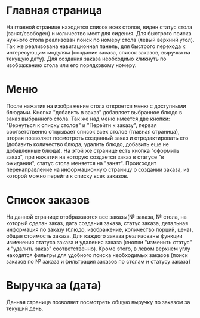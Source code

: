 # Главная страница
На главной странице находится список всех столов, виден статус стола (занят/свободен) и количество мест для сидения. Для быстрого поиска нужного стола реализован поиск по номеру стола (левый верхний угол). Так же реализована навигационная панель, для быстрого перехода к интересующим модулям (создание заказа, список заказов, выручка на текущую дату).
Для создания заказа необходимо кликнуть по изображению стола или его порядковому номеру.
# Меню
После нажатия на изображение стола откроется меню с доступными блюдами. Кнопка "добавить в заказ" добавляет выбранное блюдо в заказ выбранного стола. Так же над меню имеется две кнопки: "Вернуться к списку столов" и "Перейти к заказу", первая соответственно открывает список всех столов (главная страница), вторая позволяет посмотреть созданный заказ и отредактировать его (добавить количество блюда, удалить блюдо, добавить еще не добавленные блюда). 
На этой же странице есть кнопка "оформить заказ", при нажатии на которую создается заказ в статусе "в ожидании", статус стола меняется на "занят". Происходит перенаправление на информационную страницу о создании заказа, из которой можно перейти к списку всех заказов.
# Список заказов
На данной странице отображаются все заказы(№ заказа, № стола, на который сделан заказ, дата создания заказа, статус заказа, детальная информация по заказу (блюдо, изображение, количество порций, цена), общая стоимость заказа. Для каждого заказа реализованы функции изменения статуса заказа и удаления заказа (кнопки "изменить статус" и "удалить заказ" соответственно).
Кроме этого, в левом верхнем углу находятся фильтры для удобного поиска необходимых заказов (поиск заказов по № заказа и фильтрация заказов по столам и статусу заказа)
# Выручка за (дата)
Данная страница позволяет посмотреть общую выручку по заказом за текущий день.
